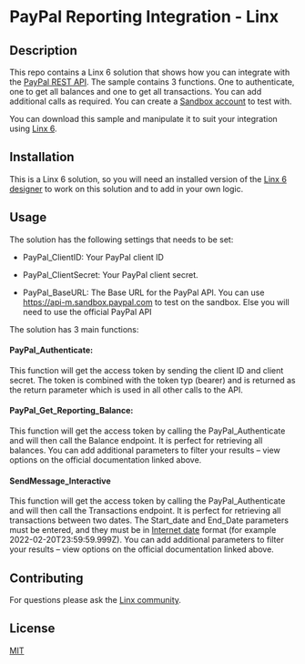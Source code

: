 # PayPal Reporting Integration - Linx 

  

## Description 

This repo contains a Linx 6 solution that shows how you can integrate with the [PayPal REST API](https://developer.paypal.com/api/rest/). The sample contains 3 functions. One to authenticate, one to get all balances and one to get all transactions. You can add additional calls as required. You can create a [Sandbox account](https://developer.paypal.com/api/rest/sandbox/accounts/#link-createapersonalsandboxaccount) to test with.   

You can download this sample and manipulate it to suit your integration using [Linx 6](https://linx.software/). 

  

## Installation 

This is a Linx 6 solution, so you will need an installed version of the [Linx 6 designer](https://linx.software/) to work on this solution and to add in your own logic.  

 

## Usage 

 The solution has the following settings that needs to be set: 

- PayPal_ClientID: Your PayPal client ID 

- PayPal_ClientSecret:  Your PayPal client secret. 

- PayPal_BaseURL: The Base URL for the PayPal API. You can use https://api-m.sandbox.paypal.com to test on the sandbox. Else you will need to use the official PayPal API 

  

The solution has 3 main functions: 

  

#### PayPal_Authenticate: 

This function will get the access token by sending the client ID and client secret. The token is combined with the token typ (bearer) and is returned as the return parameter which is used in all other calls to the API.  

#### PayPal_Get_Reporting_Balance:   

This function will get the access token by calling the PayPal_Authenticate and will then call the Balance endpoint. It is perfect for retrieving all balances. You can add additional parameters to filter your results – view options on the official documentation linked above.  

#### SendMessage_Interactive 

This function will get the access token by calling the PayPal_Authenticate and will then call the Transactions endpoint. It is perfect for retrieving all transactions between two dates. The Start_date and End_Date parameters must be entered, and they must be in [Internet date](https://datatracker.ietf.org/doc/html/rfc3339#section-5.6) format (for example 2022-02-20T23:59:59.999Z). You can add additional parameters to filter your results – view options on the official documentation linked above. 

 

 

## Contributing 

For questions please ask the [Linx community](https://linx/software/community). 

  

## License 

[MIT](https://github.com/linx-software/template-repo/blob/main/LICENSE.txt) 

 
